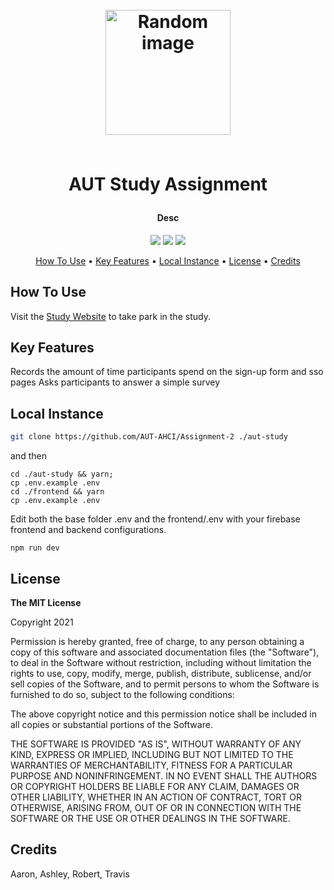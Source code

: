 <h1 align="center">
	<br>
	<a height="200" href="https://aut-ahci.herokuapp.com/logo512.png" target="_blank" alt="Link to application"><img src="https://aut-ahci.herokuapp.com/logo512.png" alt="Random image" width="200"></a>
	<br>
	<br>
	<p>AUT Study Assignment</p>
</h1>

<h4 align="center">Desc</h4>

<p align="center">
        <img src="https://img.shields.io/badge/Express%20Version-%5E4.17.1-green" >
        <img src="https://img.shields.io/badge/react%20Version-%5E17.0.2-green" >
        <img src="https://img.shields.io/github/package-json/v/AUT-AHCI/Assignment-2/main?label=Stable%20Version&color=blueviolet">

</p>

<p align="center">
		<a href="#how-to-use">How To Use</a> •
		<a href="#key-features">Key Features</a> •
		<a href="#local-instance">Local Instance</a> •
		<a href="#license">License</a> •
		<a href="#credits">Credits</a>
</p>

## How To Use

Visit the <a href="https://aut-ahci.herokuapp.com/" target="_black">Study Website</a> to take park in the study.

## Key Features

Records the amount of time participants spend on the sign-up form and sso pages
Asks participants to answer a simple survey

## Local Instance

```sh
git clone https://github.com/AUT-AHCI/Assignment-2 ./aut-study
```

and then

```
cd ./aut-study && yarn;
cp .env.example .env
cd ./frontend && yarn
cp .env.example .env
```

Edit both the base folder .env and the frontend/.env with your firebase frontend and backend configurations.

```
npm run dev
```

## License

<p> 
<strong>The MIT License</strong><br>

Copyright 2021

Permission is hereby granted, free of charge, to any person obtaining a copy of this software and associated documentation files (the "Software"), to deal in the Software without restriction, including without limitation the rights to use, copy, modify, merge, publish, distribute, sublicense, and/or sell copies of the Software, and to permit persons to whom the Software is furnished to do so, subject to the following conditions:

The above copyright notice and this permission notice shall be included in all copies or substantial portions of the Software.

THE SOFTWARE IS PROVIDED "AS IS", WITHOUT WARRANTY OF ANY KIND, EXPRESS OR IMPLIED, INCLUDING BUT NOT LIMITED TO THE WARRANTIES OF MERCHANTABILITY, FITNESS FOR A PARTICULAR PURPOSE AND NONINFRINGEMENT. IN NO EVENT SHALL THE AUTHORS OR COPYRIGHT HOLDERS BE LIABLE FOR ANY CLAIM, DAMAGES OR OTHER LIABILITY, WHETHER IN AN ACTION OF CONTRACT, TORT OR OTHERWISE, ARISING FROM, OUT OF OR IN CONNECTION WITH THE SOFTWARE OR THE USE OR OTHER DEALINGS IN THE SOFTWARE.

</p>

## Credits

Aaron, Ashley, Robert, Travis
